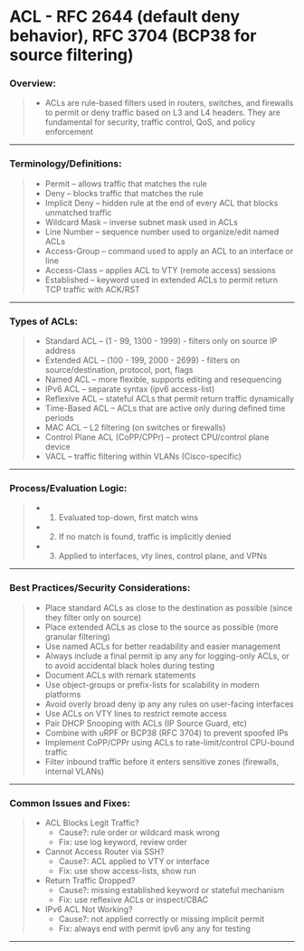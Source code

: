 # ACL - RFC 2644 (default deny behavior), RFC 3704 (BCP38 for source filtering)

### Overview:
> * ACLs are rule-based filters used in routers, switches, and firewalls to permit or deny traffic based on L3 and L4 headers. They are fundamental for security, traffic control, QoS, and policy enforcement
---
### Terminology/Definitions:
> * Permit – allows traffic that matches the rule
> * Deny – blocks traffic that matches the rule
> * Implicit Deny – hidden rule at the end of every ACL that blocks unmatched traffic
> * Wildcard Mask – inverse subnet mask used in ACLs
> * Line Number – sequence number used to organize/edit named ACLs
> * Access-Group – command used to apply an ACL to an interface or line
> * Access-Class – applies ACL to VTY (remote access) sessions
> * Established – keyword used in extended ACLs to permit return TCP traffic with ACK/RST
---
### Types of ACLs:
> * Standard ACL – (1 - 99, 1300 - 1999) - filters only on source IP address
> * Extended ACL – (100 - 199, 2000 - 2699) - filters on source/destination, protocol, port, flags
> * Named ACL – more flexible, supports editing and resequencing
> * IPv6 ACL – separate syntax (ipv6 access-list)
> * Reflexive ACL – stateful ACLs that permit return traffic dynamically
> * Time-Based ACL – ACLs that are active only during defined time periods
> * MAC ACL – L2 filtering (on switches or firewalls)
> * Control Plane ACL (CoPP/CPPr) – protect CPU/control plane device
> * VACL – traffic filtering within VLANs (Cisco-specific)
---
### Process/Evaluation Logic:
> * 1. Evaluated top-down, first match wins
> * 2. If no match is found, traffic is implicitly denied
> * 3. Applied to interfaces, vty lines, control plane, and VPNs
---
### Best Practices/Security Considerations:
> * Place standard ACLs as close to the destination as possible (since they filter only on source)
> * Place extended ACLs as close to the source as possible (more granular filtering)
> * Use named ACLs for better readability and easier management
> * Always include a final permit ip any any for logging-only ACLs, or to avoid accidental black holes during testing
> * Document ACLs with remark statements
> * Use object-groups or prefix-lists for scalability in modern platforms
> * Avoid overly broad deny ip any any rules on user-facing interfaces
> * Use ACLs on VTY lines to restrict remote access
> * Pair DHCP Snooping with ACLs (IP Source Guard, etc)
> * Combine with uRPF or BCP38 (RFC 3704) to prevent spoofed IPs
> * Implement CoPP/CPPr using ACLs to rate-limit/control CPU-bound traffic
> * Filter inbound traffic before it enters sensitive zones (firewalls, internal VLANs)
---
### Common Issues and Fixes:
> * ACL Blocks Legit Traffic?
>   * Cause?: rule order or wildcard mask wrong
>   * Fix: use log keyword, review order
> * Cannot Access Router via SSH?
>   * Cause?: ACL applied to VTY or interface
>   * Fix: use show access-lists, show run
> * Return Traffic Dropped?
>   * Cause?: missing established keyword or stateful mechanism
>   * Fix: use reflexive ACLs or inspect/CBAC
> * IPv6 ACL Not Working?
>   * Cause?: not applied correctly or missing implicit permit
>   * Fix: always end with permit ipv6 any any for testing
---

